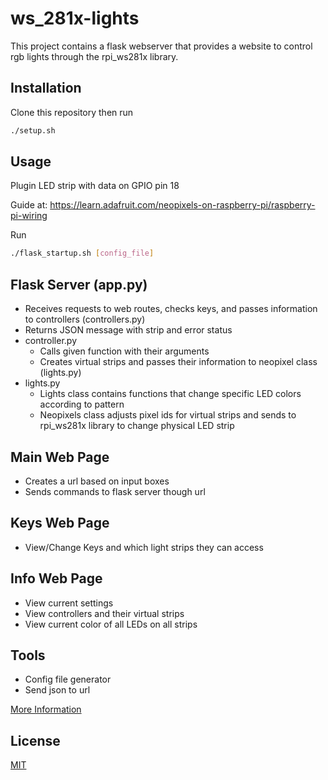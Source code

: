 # ws_281x-lights

This project contains a flask webserver that provides a website to control rgb lights through the rpi_ws281x library.

## Installation

Clone this repository then run
```bash
./setup.sh
```

## Usage

Plugin LED strip with data on GPIO pin 18

Guide at: https://learn.adafruit.com/neopixels-on-raspberry-pi/raspberry-pi-wiring

Run
```bash
./flask_startup.sh [config_file]
```

## Flask Server (app.py)

* Receives requests to web routes, checks keys, and passes information to controllers (controllers.py)
* Returns JSON message with strip and error status
* controller.py
    * Calls given function with their arguments
    * Creates virtual strips and passes their information to neopixel class (lights.py)
* lights.py
    * Lights class contains functions that change specific LED colors according to pattern
    * Neopixels class adjusts pixel ids for virtual strips and sends to rpi_ws281x library to change 
      physical LED strip


## Main Web Page

* Creates a url based on input boxes
* Sends commands to flask server though url

## Keys Web Page

* View/Change Keys and which light strips they can access

## Info Web Page

* View current settings
* View controllers and their virtual strips
* View current color of all LEDs on all strips

## Tools

* Config file generator
* Send json to url

[More Information](tools/README.md)


## License
[MIT](https://choosealicense.com/licenses/mit/)
